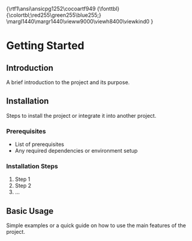 {\rtf1\ansi\ansicpg1252\cocoartf949
{\fonttbl}
{\colortbl;\red255\green255\blue255;}
\margl1440\margr1440\vieww9000\viewh8400\viewkind0
}
# Getting Started

## Introduction
A brief introduction to the project and its purpose.

## Installation
Steps to install the project or integrate it into another project.

### Prerequisites
- List of prerequisites
- Any required dependencies or environment setup

### Installation Steps
1. Step 1
2. Step 2
3. ...

## Basic Usage
Simple examples or a quick guide on how to use the main features of the project.

